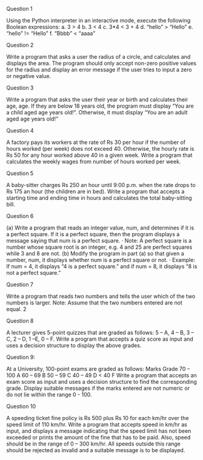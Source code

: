 Question 1

Using the Python interpreter in an interactive mode, execute the following Boolean expressions:
a. 3 > 4
b. 3 < 4
c. 3*4 < 3 + 4
d. “hello” > “Hello”
e. “hello” != “Hello”
f. “Bbbb” < “aaaa”

Question 2

Write a program that asks a user the radius of a circle, and calculates and displays the area. The program
should only accept non-zero positive values for the radius and display an error message if the user tries
to input a zero or negative value.

Question 3

Write a program that asks the user their year or birth and calculates their age, age. If they are below 18
years old, the program must display “You are a child aged age years old!”. Otherwise, it must display
“You are an adult aged age years old!”

Question 4

A factory pays its workers at the rate of Rs 30 per hour if the number of hours worked (per week) does
not exceed 40. Otherwise, the hourly rate is Rs 50 for any hour worked above 40 in a given week. Write
a program that calculates the weekly wages from number of hours worked per week.

Question 5

A baby-sitter charges Rs 250 an hour until 9:00 p.m. when the rate drops to Rs 175 an hour (the children
are in bed). Write a program that accepts a starting time and ending time in hours and calculates the total
baby-sitting bill.

Question 6

(a) Write a program that reads an integer value, num, and determines if it is a perfect square. If it is
a perfect square, then the program displays a message saying that num is a perfect square.
· Note: A perfect square is a number whose square root is an integer, e.g. 4 and 25 are
perfect squares while 3 and 8 are not.
(b) Modify the program in part (a) so that given a number, num, it displays whether num is a perfect
square or not.
· Example: If num = 4, it displays “4 is a perfect square.” and if num = 8, it displays “8 is
not a perfect square.”

Question 7

Write a program that reads two numbers and tells the user which of the two numbers is larger.
Note: Assume that the two numbers entered are not equal.
2

Question 8

A lecturer gives 5-point quizzes that are graded as follows: 5 – A, 4 – B, 3 – C, 2 – D, 1 –E, 0 – F.
Write a program that accepts a quiz score as input and uses a decision structure to display the above
grades.

Question 9:

At a University, 100-point exams are graded as follows:
Marks Grade
70 – 100 A
60 – 69 B
50 – 59 C
40 – 49 D
< 40 F
Write a program that accepts an exam score as input and uses a decision structure to find the
corresponding grade. Display suitable messages if the marks entered are not numeric or do not lie within
the range 0 - 100.

Question 10

A speeding ticket fine policy is Rs 500 plus Rs 10 for each km/hr over the speed limit of 110 km/hr.
Write a program that accepts speed in km/hr as input, and displays a message indicating that the speed
limit has not been exceeded or prints the amount of the fine that has to be paid. Also, speed should be in
the range of 0 – 300 km/hr. All speeds outside this range should be rejected as invalid and a suitable
message is to be displayed.

